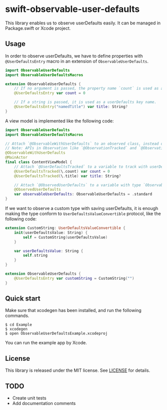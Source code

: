# swift-observable-user-defaults

This library enables us to observe userDefaults easily.
It can be managed in Package.swift or Xcode project.

## Usage

In order to observe userDefaults, we have to define properties with `@UserDefaultsEntry` macro in an extension of `ObservableUserDefaults`.

```swift
import ObservableUserDefaults
import ObservableUserDefaultsMacros

extension ObservableUserDefaults {
    // If no argument is passed, the property name `count` is used as a userDefaults key name.
    @UserDefaultsEntry var count = 0

    // If a string is passed, it is used as a userDefaults key name.
    @UserDefaultsEntry("namedTitle") var title: String?
}
```

A view model is implemented like the following code:

```swift
import ObservableUserDefaults
import ObservableUserDefaultsMacros

// Attach `@ObservableWithUserDefaults` to an observed class, instead of `@Observation`.
// Note: APIs in Observation like `@ObservationTracked` and `@ObservationIgnored` still can be used.
@ObservableWithUserDefaults
@MainActor
final class ContentViewModel {
    // Attach `@UserDefaultsTracked` to a variable to track with userDefaults.
    @UserDefaultsTracked(\.count) var count = 0
    @UserDefaultsTracked(\.title) var title: String?

    // Attach `@ObservedUserDefaults` to a variable with type `ObservableUserDefaults`.
    @ObservedUserDefaults
    var observableUserDefaults: ObservableUserDefaults = .standard
}
```

If we want to observe a custom type with saving userDefaults, it is enough making the type conform to `UserDefaultsValueConvertible` protocol, like the following code:

```swift
extension CustomString: UserDefaultsValueConvertible {
    init(userDefaultsValue: String) {
        self = CustomString(userDefaultsValue)
    }

    var userDefaultsValue: String {
        self.string
    }
}

extension ObservableUserDefaults {
    @UserDefaultsEntry var customString = CustomString("")
}
```

## Quick start

Make sure that xcodegen has been installed, and run the following commands.

```
$ cd Example
$ xcodegen
$ open ObservableUserDefaultsExample.xcodeproj
```

You can run the example app by Xcode.

## License

This library is released under the MIT license. See [LICENSE](LICENSE) for details.

## TODO

- Create unit tests
- Add documentation comments

